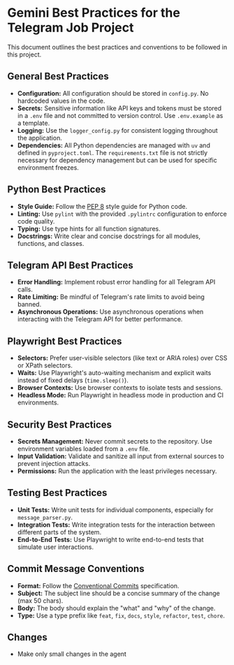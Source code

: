 # Gemini Best Practices for the Telegram Job Project

This document outlines the best practices and conventions to be followed in this project.

## General Best Practices

*   **Configuration:** All configuration should be stored in `config.py`. No hardcoded values in the code.
*   **Secrets:** Sensitive information like API keys and tokens must be stored in a `.env` file and not committed to version control. Use `.env.example` as a template.
*   **Logging:** Use the `logger_config.py` for consistent logging throughout the application.
*   **Dependencies:** All Python dependencies are managed with `uv` and defined in `pyproject.toml`. The `requirements.txt` file is not strictly necessary for dependency management but can be used for specific environment freezes.

## Python Best Practices

*   **Style Guide:** Follow the [PEP 8](https://www.python.org/dev/peps/pep-0008/) style guide for Python code.
*   **Linting:** Use `pylint` with the provided `.pylintrc` configuration to enforce code quality.
*   **Typing:** Use type hints for all function signatures.
*   **Docstrings:** Write clear and concise docstrings for all modules, functions, and classes.

## Telegram API Best Practices

*   **Error Handling:** Implement robust error handling for all Telegram API calls.
*   **Rate Limiting:** Be mindful of Telegram's rate limits to avoid being banned.
*   **Asynchronous Operations:** Use asynchronous operations when interacting with the Telegram API for better performance.

## Playwright Best Practices

*   **Selectors:** Prefer user-visible selectors (like text or ARIA roles) over CSS or XPath selectors.
*   **Waits:** Use Playwright's auto-waiting mechanism and explicit waits instead of fixed delays (`time.sleep()`).
*   **Browser Contexts:** Use browser contexts to isolate tests and sessions.
*   **Headless Mode:** Run Playwright in headless mode in production and CI environments.

## Security Best Practices

*   **Secrets Management:** Never commit secrets to the repository. Use environment variables loaded from a `.env` file.
*   **Input Validation:** Validate and sanitize all input from external sources to prevent injection attacks.
*   **Permissions:** Run the application with the least privileges necessary.

## Testing Best Practices

*   **Unit Tests:** Write unit tests for individual components, especially for `message_parser.py`.
*   **Integration Tests:** Write integration tests for the interaction between different parts of the system.
*   **End-to-End Tests:** Use Playwright to write end-to-end tests that simulate user interactions.

## Commit Message Conventions

*   **Format:** Follow the [Conventional Commits](https://www.conventionalcommits.org/) specification.
*   **Subject:** The subject line should be a concise summary of the change (max 50 chars).
*   **Body:** The body should explain the "what" and "why" of the change.
*   **Type:** Use a type prefix like `feat`, `fix`, `docs`, `style`, `refactor`, `test`, `chore`.

## Changes

*   Make only small changes in the agent